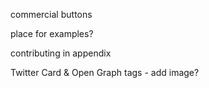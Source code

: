 <!-- breaking jQuery chainability -->

<!-- add jsFiddles example links -->

commercial buttons

<!-- hero buttons -->

place for examples?

contributing in appendix

Twitter Card & Open Graph tags - add image?

<!-- jshint page js -->
